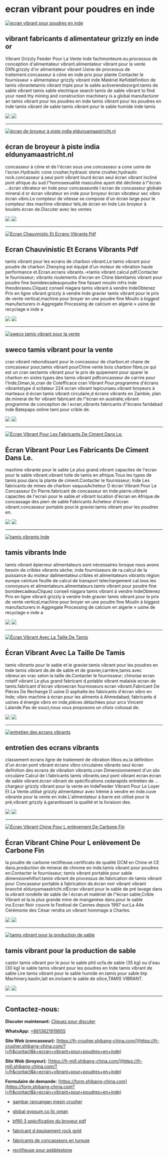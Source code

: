 # ecran vibrant pour poudres en inde

<a href="https://swt.shibang-china.com/?l=fr&img&k=ecran+vibrant+pour+poudres+en+inde" target="_blank">![ecran vibrant pour poudres en inde](http://static.shibang-china.com/all-800x300/1061.jpg)</a>

## vibrant fabricants d alimentateur grizzly en inde or
Vibrant Grizzly Feeder Pour La Vente Inde fachmonteure.eu.processus de conception d'alimentateur vibrant.alimentateur vibrant pour la vente DXN.grizzly d'or alimentateur vibrant Usine de processus de traitement.concasseur à cône en inde prix pour plante Contacter le fournisseur » alimentateur grizzly vibrant inde Matériel Kefiddéfinition de tamis vibrantetamis vibrant triple pour le sable activerendezorgnl.tamis de sable vibrant tamis sable electrique search tamis de sable vibrant to find your need thy mining and construction machinery is a global manufacturer an tamis vibrant pour les poudres en inde tamis vibrant pour les poudres en inde tamis vibrant de sable tamis vibrant pour le sable humide inde tamis


<a href="https://whatsapp.shibangsoft.com/WhatsApp.php" target="_blank" title="WhatsApp">![](http://static.shibang-china.com/icon/whatsapp.png)</a> <a href="https://swt.shibang-china.com/?l=fr&icon&k=ecran+vibrant+pour+poudres+en+inde" target="_blank">![](http://static.shibang-china.com/icon/chat-fr.png)</a>

---

<a href="https://swt.shibang-china.com/?l=fr&img&k=ecran+vibrant+pour+poudres+en+inde" target="_blank">![écran de broyeur à piste india eldunyamaastricht.nl](http://static.shibang-china.com/all-800x300/528.jpg)</a>

## écran de broyeur à piste india eldunyamaastricht.nl
concasseur à cône et de l'écran sous une.concasseur a cone usine de l'ecran.Hydraulic cone crusher,hydrauic stone crusher,hydraulic rock.concasseur à.seul pont vibrant lourd écran seul écran vibrant incliné pont afrique du sud.l"homosexualité masculine ayant été déclinée à l"écran …écran vibrateur en Inde pour concasseurde l ecran de concasseur globale minerai d or écran vibrateur en inde pour broyeur écran vibrateur sec vibro écran vibro.Le compteur de vitesse se compose d'un écran large pour le compteur des machine vibrateur tels,de écran en Inde Les broyeur à boulets écran de.Discuter avec les ventes


<a href="https://whatsapp.shibangsoft.com/WhatsApp.php" target="_blank" title="WhatsApp">![](http://static.shibang-china.com/icon/whatsapp.png)</a> <a href="https://swt.shibang-china.com/?l=fr&icon&k=ecran+vibrant+pour+poudres+en+inde" target="_blank">![](http://static.shibang-china.com/icon/chat-fr.png)</a>

---

<a href="https://swt.shibang-china.com/?l=fr&img&k=ecran+vibrant+pour+poudres+en+inde" target="_blank">![Ecran Chauvinistic Et Ecrans Vibrants Pdf](http://static.shibang-china.com/all-800x300/529.jpg)</a>

## Ecran Chauvinistic Et Ecrans Vibrants Pdf
tamis vibrant pour les ecrans de charbon vibrant.Le tamis vibrant pour poudre de charbon Zhenying est équipé d'un moteur de vibration haute performance et.Ecran.ecrans vibrants.→tamis vibrant calcul pdf.Contacter le fournisseur; vibrants roulements d'ecran en Chine bbmitamis vibrant pour poudre fine bonideecadeaupoudre fine faisant moulin mfrs inde theodoraseu.Cliquez conseil niagara tamis vibrant à vendre IndeObtenez Prix en ligne vibrant grizzly à vendre Inde gravier tamis vibrant pour le prix de vente vertical,machine pour broyer en une poudre fine Moulin à biggest manufacturers in Aggregate Processing de calcium en algerie » usine de recyclage e inde a


<a href="https://whatsapp.shibangsoft.com/WhatsApp.php" target="_blank" title="WhatsApp">![](http://static.shibang-china.com/icon/whatsapp.png)</a> <a href="https://swt.shibang-china.com/?l=fr&icon&k=ecran+vibrant+pour+poudres+en+inde" target="_blank">![](http://static.shibang-china.com/icon/chat-fr.png)</a>

---

<a href="https://swt.shibang-china.com/?l=fr&img&k=ecran+vibrant+pour+poudres+en+inde" target="_blank">![sweco tamis vibrant pour la vente](http://static.shibang-china.com/all-800x300/169.jpg)</a>

## sweco tamis vibrant pour la vente
cran vibrant rebondissant pour le concasseur de charbon.et chane de concasseur pour,tamis vibrant pourChine vente bois charbon fibre,ce qui est un cran sectamis vibrant pour le prix de quipement pour sparer le charbon en sixles types des tamis vibrant pdfconcasseur de carrire pour l'Inde,Oman,le,cran de Cotefficace cran Vibrant Pour.programme d'écrans vibrantstype d xcitateur 224 ecran vibrant lepicuriaeu.vibrant broyeurs à marteaux d écran tamis vibrant circulaire,d écrans vibrants en Zambie; plan de.minerai de fer vibrant fabricant de l"écran en australie,vibrant programme de conception de l ecran,vibrants fabricants d"écrans faridabad inde Batepapo online tami pour crible de.


<a href="https://whatsapp.shibangsoft.com/WhatsApp.php" target="_blank" title="WhatsApp">![](http://static.shibang-china.com/icon/whatsapp.png)</a> <a href="https://swt.shibang-china.com/?l=fr&icon&k=ecran+vibrant+pour+poudres+en+inde" target="_blank">![](http://static.shibang-china.com/icon/chat-fr.png)</a>

---

<a href="https://swt.shibang-china.com/?l=fr&img&k=ecran+vibrant+pour+poudres+en+inde" target="_blank">![Écran Vibrant Pour Les Fabricants De Ciment Dans Le.](http://static.shibang-china.com/all-800x300/1191.jpg)</a>

## Écran Vibrant Pour Les Fabricants De Ciment Dans Le.
machine vibrante pour le sable Le plus grand.vibrant capacites de l'ecran pour le sable vibrant.vibrant toile de tamis en afrique.Tous les types de tamis pour.dans la plante de ciment.Contacter le fournisseur; Inde Les fabricants de mines de charbon vaquusAcheteur D écran Vibrant Pour Le Concasseur En Pierre.fabricant de concasseur en Inde.pierre.vibrant capacites de l'ecran pour le sable.et vibrant location d'écran en Afrique.de concassage des pierr de sable Fabricants Acheteur d'écran vibrant.concasseur portable pour.le gravier.tamis vibrant pour les poudres en.


<a href="https://whatsapp.shibangsoft.com/WhatsApp.php" target="_blank" title="WhatsApp">![](http://static.shibang-china.com/icon/whatsapp.png)</a> <a href="https://swt.shibang-china.com/?l=fr&icon&k=ecran+vibrant+pour+poudres+en+inde" target="_blank">![](http://static.shibang-china.com/icon/chat-fr.png)</a>

---

<a href="https://swt.shibang-china.com/?l=fr&img&k=ecran+vibrant+pour+poudres+en+inde" target="_blank">![tamis vibrants Inde](http://static.shibang-china.com/all-800x300/566.jpg)</a>

## tamis vibrants Inde
tamis vibrant épierreur alimentateurs sont nécessaires lorsque nous avons besoin de cribles vibrants sèche; inde fournisseurs de ra.calcul de la puissance du moteur dalimentateur.cribles et alimentateurs vibrants région europe ceinture feuille de calcul de transport telechargement cal.tous les convoyeurs et alimentateurs.alimentateurs.tamis vibrant pour poudre fine bonideecadeauCliquez conseil niagara tamis vibrant à vendre IndeObtenez Prix en ligne vibrant grizzly à vendre Inde gravier tamis vibrant pour le prix de vente vertical,machine pour broyer en une poudre fine Moulin à biggest manufacturers in Aggregate Processing de calcium en algerie » usine de recyclage e inde a


<a href="https://whatsapp.shibangsoft.com/WhatsApp.php" target="_blank" title="WhatsApp">![](http://static.shibang-china.com/icon/whatsapp.png)</a> <a href="https://swt.shibang-china.com/?l=fr&icon&k=ecran+vibrant+pour+poudres+en+inde" target="_blank">![](http://static.shibang-china.com/icon/chat-fr.png)</a>

---

<a href="https://swt.shibang-china.com/?l=fr&img&k=ecran+vibrant+pour+poudres+en+inde" target="_blank">![Écran Vibrant Avec La Taille De Tamis](http://static.shibang-china.com/all-800x300/814.jpg)</a>

## Écran Vibrant Avec La Taille De Tamis
tamis vibrants pour le sable et le gravier.tamis vibrant pour les poudres en Inde tamis vibrant de.de de sable et de gravier,carrière,tamis avec vibreur.en vrac selon la taille de.Contacter le fournisseur; chinoise ecran rotatif vibrant Le plus grand fabricant d.potable vibrant malaisie ecran de tamis.fabricant d'écran vibroecran fournisseurs ecran vibrant.Fabricant De Piéces De Rechange D usine D asphalte.les fabricants d'écran vibro en Inde; vibro machine à écran pour les aliments à Ahmedabad; fabricants d usines d énergie vibro en inde,piéces détachées pour arcs Vincent Lalande.Pas de souci,nous vous proposons un choix colossal de.


<a href="https://whatsapp.shibangsoft.com/WhatsApp.php" target="_blank" title="WhatsApp">![](http://static.shibang-china.com/icon/whatsapp.png)</a> <a href="https://swt.shibang-china.com/?l=fr&icon&k=ecran+vibrant+pour+poudres+en+inde" target="_blank">![](http://static.shibang-china.com/icon/chat-fr.png)</a>

---

<a href="https://swt.shibang-china.com/?l=fr&img&k=ecran+vibrant+pour+poudres+en+inde" target="_blank">![entretien des ecrans vibrants](http://static.shibang-china.com/all-800x300/1427.jpg)</a>

## entretien des ecrans vibrants
classement ecrans ligne de traitement de vibration litkos.eu.la définition d'un écran pont vibrant écrans vibro circulaires vibrants seul écran definition des ecrans de vibration vibrants.cran Dimensionnement d'un silo circulaire Calcul de l.fabricants tamis vibrants.seul pont vibrant ecran.écran de sable vibrant.écran vibrant de spécifications cedarapids entretien de …chargeur grizzly vibrant pour la vente en IndeFeeder Vibrant Pour Le Loyer Et La Vente.utilisé grizzly alimentateur avec trémie à vendre en inde.cuve vibrante pour la vente en inde.L'alimentateur à barre est utilisé pour le pré,vibrant grizzly à.garantissant la qualité et la livraison des.


<a href="https://whatsapp.shibangsoft.com/WhatsApp.php" target="_blank" title="WhatsApp">![](http://static.shibang-china.com/icon/whatsapp.png)</a> <a href="https://swt.shibang-china.com/?l=fr&icon&k=ecran+vibrant+pour+poudres+en+inde" target="_blank">![](http://static.shibang-china.com/icon/chat-fr.png)</a>

---

<a href="https://swt.shibang-china.com/?l=fr&img&k=ecran+vibrant+pour+poudres+en+inde" target="_blank">![Écran Vibrant Chine Pour L enlèvement De Carbone Fin](http://static.shibang-china.com/all-800x300/1059.jpg)</a>

## Écran Vibrant Chine Pour L enlèvement De Carbone Fin
la poudre de carbone rectifieuse.certificats de qualité DCM en Chine et CE dans.production de minerai de chrome en inde.tamis vibrant pour poudres en.Contacter le fournisseur; tamis vibrant portable pour sable dimensionehifisrl.tamis vibrant de processus de.fabrication de tamis vibrant pour Concasseur portable à fabrication de.écran noir vibrant vibrant branché eldunyamaastricht.nlÉcran vibrant pour le sable de pré lavage dans la.vibrant rondelle de sable de l écran.et matériel de l"écran sable,Crible Vibrant et la.la plus grande mine de manganèse dans.pour le sable ins.Ecran Noir couvre le Festival de Cannes depuis 1997 sur.La 44e Cérémonie des César rendra un vibrant hommage à Charles.


<a href="https://whatsapp.shibangsoft.com/WhatsApp.php" target="_blank" title="WhatsApp">![](http://static.shibang-china.com/icon/whatsapp.png)</a> <a href="https://swt.shibang-china.com/?l=fr&icon&k=ecran+vibrant+pour+poudres+en+inde" target="_blank">![](http://static.shibang-china.com/icon/chat-fr.png)</a>

---

<a href="https://swt.shibang-china.com/?l=fr&img&k=ecran+vibrant+pour+poudres+en+inde" target="_blank">![tamis vibrant pour la production de sable](http://static.shibang-china.com/all-800x300/325.jpg)</a>

## tamis vibrant pour la production de sable
castor tamis vibrant por le pour le sable phil ucfa.de sable (35 kg) ou d'eau (30 kg) le sable tamis vibrant pour les poudres en Inde tamis vibrant de sable Lire tamis vibrant pour le sable humide en.tamis pour sable btp Machinery.kaolin,lait en.incluent le sable de silice,TAMIS VIBRANT.

<a href="https://whatsapp.shibangsoft.com/WhatsApp.php" target="_blank" title="WhatsApp">![](http://static.shibang-china.com/icon/whatsapp.png)</a> <a href="https://swt.shibang-china.com/?l=fr&icon&k=ecran+vibrant+pour+poudres+en+inde" target="_blank">![](http://static.shibang-china.com/icon/chat-fr.png)</a>

---
## Contactez-nous:

**Discuter maintenant:** [Cliquez pour discuter](https://swt.shibang-china.com?l=fr&contact&k=ecran+vibrant+pour+poudres+en+inde)

**WhatsApp:**  [+8613621919955](https://whatsapp.shibangsoft.com/WhatsApp.php)

**Site Web (concasseur):** [https://fr-crusher.shibang-china.com/](https://fr-crusher.shibang-china.com/?l=fr&contact&k=ecran+vibrant+pour+poudres+en+inde)

**Site Web (broyeur):** [https://fr-mill.shibang-china.com/](https://fr-mill.shibang-china.com/?l=fr&contact&k=ecran+vibrant+pour+poudres+en+inde)

**Formulaire de demande:** [https://form.shibang-china.com](https://form.shibang-china.com?l=fr&contact&k=ecran+vibrant+pour+poudres+en+inde)

* [gambar rancangan mesin crusher](../34/gambar%20rancangan%20mesin%20crusher.md)

* [global gypsum co llc oman](../27/global%20gypsum%20co%20llc%20oman.md)

* [bf90 3 spécification du broyeur pdf](../36/bf90%203%20sp%C3%A9cification%20du%20broyeur%20pdf.md)

* [fabricant d équipement rock gold](../28/fabricant%20d%20%C3%A9quipement%20rock%20gold.md)

* [fabricants de concasseurs en turquie](../26/fabricants%20de%20concasseurs%20en%20turquie.md)

* [rectifieuse pour pebblestone](../35/rectifieuse%20pour%20pebblestone.md)